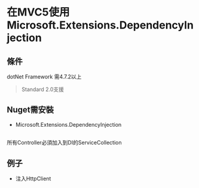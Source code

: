 # 在MVC5使用 Microsoft.Extensions.DependencyInjection  
## 條件  
dotNet Framework 需4.7.2以上
> Standard 2.0支援

## Nuget需安裝  
+ Microsoft.Extensions.DependencyInjection  

## 
所有Controller必須加入到DI的ServiceCollection

## 例子
+ 注入HttpClient  

